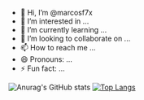 - 👋 Hi, I’m @marcosf7x
- 👀 I’m interested in ...
- 🌱 I’m currently learning ...
- 💞️ I’m looking to collaborate on ...
- 📫 How to reach me ...
- 😄 Pronouns: ...
- ⚡ Fun fact: ...

![Anurag's GitHub stats](https://github-readme-stats.vercel.app/api?username=marcosf7x&show_icons=true&theme=radical) [![Top Langs](https://github-readme-stats.vercel.app/api/top-langs/?username=marcosf7x&layout=compact)](https://github.com/marcosf7x/github-readme-stats)
<!---
marcosf7x/marcosf7x is a ✨ special ✨ repository because its `README.md` (this file) appears on your GitHub profile.
You can click the Preview link to take a look at your changes.
--->
